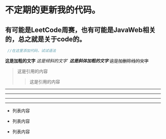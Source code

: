 # 不定期的更新我的代码。
## 有可能是LeetCode周赛，也有可能是JavaWeb相关的，总之就是关于code的。
```java
 //在这里添加代码，试试语法
```
**这是加粗的文字**
*这是倾斜的文字*`
***这是斜体加粗的文字***
~~这是加删除线的文字~~
>这是引用的内容
>>这是引用的内容

---
----
***
*****

- 列表内容
+ 列表内容
* 列表内容
